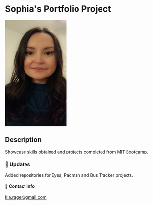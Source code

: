 # Sophia's Portfolio Project
<img src="SV.jpg" width="200" height="">

## Description
Showcase skills obtained and projects completed from MIT Bootcamp.

### 📌 Updates
Added repositories for Eyes, Pacman and Bus Tracker projects.

#### 📧 Contact info
<kia.rage@gmail.com>
